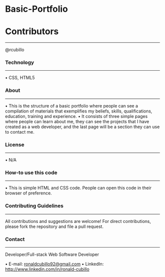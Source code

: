 
# Basic-Portfolio

# Contributors
___
@rcubillo

### Technology
___
•	CSS, HTML5

### About
___
•	This is the structure of a basic portfolio where people can see a compilation of materials that exemplifies my beliefs, skills, qualifications, education, training and experience.
•	It consists of three simple pages where people can learn about me, they can see the projects that I have created as a web developer, and the last page will be a section they can use to contact me.

### License
___
•	N/A

### How-to use this code
___
•	This is simple HTML and CSS code. People can open this code in their browser of preference.
### Contributing Guidelines
___
All contributions and suggestions are welcome! For direct contributions, please fork the repository and file a pull request.
### Contact
___
Developer/Full-stack Web Software Developer

•	E-mail: ronaldcubillo92@gmail.com
•	LinkedIn:  http://www.linkedin.com/in/ronald-cubillo
